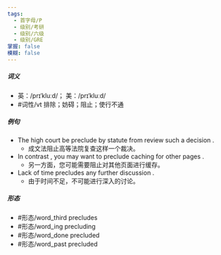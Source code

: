 ```yaml
---
tags:
  - 首字母/P
  - 级别/考研
  - 级别/六级
  - 级别/GRE
掌握: false
模糊: false
---
```

##### 词义
- 英：/prɪˈkluːd/； 美：/prɪˈkluːd/
- #词性/vt  排除；妨碍；阻止；使行不通
##### 例句
- The high court be preclude by statute from review such a decision .
	- 成文法阻止高等法院复查这样一个裁决。
- In contrast , you may want to preclude caching for other pages .
	- 另一方面，您可能需要阻止对其他页面进行缓存。
- Lack of time precludes any further discussion .
	- 由于时间不足，不可能进行深入的讨论。
##### 形态
- #形态/word_third precludes
- #形态/word_ing precluding
- #形态/word_done precluded
- #形态/word_past precluded
